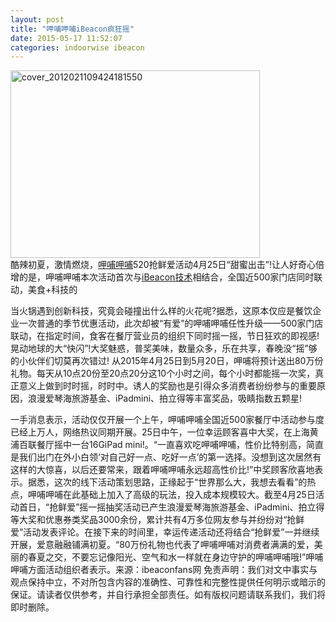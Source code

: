 ```yaml
---
layout: post
title: "呷哺呷哺iBeacon疯狂摇"
date: 2015-05-17 11:52:07
categories: indoorwise ibeacon
---
```

<div class="asb asb-post asb-post-01"></div>
 
<article class="article-content"><a href="http://www.ibeaconworld.cn/wp-content/uploads/2015/05/cover_2012021109424181550.jpg"><img alt="cover_2012021109424181550" class="alignnone size-medium wp-image-3197" height="300" src="http://www.ibeaconworld.cn/wp-content/uploads/2015/05/cover_2012021109424181550-399x300.jpg" width="399"/></a></article>


<article class="article-content">酷辣初夏，激情燃烧，<span style="color: #00ccff;"><a class="tag_link" href="http://www.ibeaconworld.cn/?tag=%e5%91%b7%e5%93%ba" target="_blank" title="查看关于 呷哺 的文章">呷哺</a></span><a class="tag_link" href="http://www.ibeaconworld.cn/?tag=%e5%91%b7%e5%93%ba" target="_blank" title="查看关于 呷哺 的文章">呷哺</a>520抢鲜爱活动4月25日“甜蜜出击”!让人好奇心倍增的是，呷哺呷哺本次活动首次与<span style="color: #00ccff;"><a class="tag_link" href="http://www.ibeaconworld.cn/?tag=ibeacon%e6%8a%80%e6%9c%af" target="_blank" title="查看关于 iBeacon技术 的文章">iBeacon技术</a></span>相结合，全国近500家门店同时联动，美食+科技的</article>


<article class="article-content"></article>


<article class="article-content">

当火锅遇到创新科技，究竟会碰撞出什么样的火花呢?据悉，这原本仅应是餐饮企业一次普通的季节优惠活动，此次却被“有爱”的呷哺呷哺任性升级——500家门店联动，在指定时间，食客在餐厅营业员的组织下同时摇一摇，节日狂欢的即视感!晃动地球的大“快闪”!大奖魅惑，普奖美味，数量众多，乐在共享，春晚没“摇”够的小伙伴们切莫再次错过!
从2015年4月25日到5月20日，呷哺将预计送出80万份礼物。每天从10点20份至20点20分这10个小时之间，每个小时都能摇一次奖，真正意义上做到时时摇，时时中。诱人的奖励也是引得众多消费者纷纷参与的重要原因，浪漫爱琴海旅游基金、iPadmini、拍立得等丰富奖品，吸睛指数五颗星!

一手消息表示，活动仅仅开展一个上午，呷哺呷哺全国近500家餐厅中活动参与度已经上万人，网络热议同期开展。25日中午，一位幸运顾客喜中大奖，在上海黄浦百联餐厅摇中一台16GiPad mini!。“一直喜欢吃呷哺呷哺，性价比特别高，简直是我们出门在外小白领‘对自己好一点、吃好一点’的第一选择。没想到这次居然有这样的大惊喜，以后还要常来，跟着呷哺呷哺永远超高性价比!”中奖顾客欣喜地表示。据悉，这次的线下活动策划思路，正缘起于“世界那么大，我想去看看”的热点，呷哺呷哺在此基础上加入了高级的玩法，投入成本规模较大。截至4月25日活动首日，“抢鲜爱”摇一摇抽奖活动已产生浪漫爱琴海旅游基金、iPadmini、拍立得等大奖和优惠券类奖品3000余份，累计共有4万多位网友参与并纷纷对“抢鲜爱”活动发表评论。在接下来的时间里，幸运传递活动还将结合“抢鲜爱”一并继续开展，爱意融融铺满初夏。“80万份礼物也代表了呷哺呷哺对消费者满满的爱，美丽的春夏之交，不要忘记像阳光、空气和水一样就在身边守护的呷哺呷哺哦!”呷哺呷哺方面活动组织者表示。来源：ibeaconfans网
免责声明：我们对文中事实与观点保持中立，不对所包含内容的准确性、可靠性和完整性提供任何明示或暗示的保证。请读者仅供参考，并自行承担全部责任。如有版权问题请联系我们，我们将即时删除。
</article>